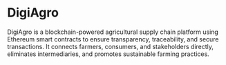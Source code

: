 # DigiAgro
DigiAgro is a blockchain-powered agricultural supply chain platform using Ethereum smart contracts to ensure transparency, traceability, and secure transactions. It connects farmers, consumers, and stakeholders directly, eliminates intermediaries, and promotes sustainable farming practices.
